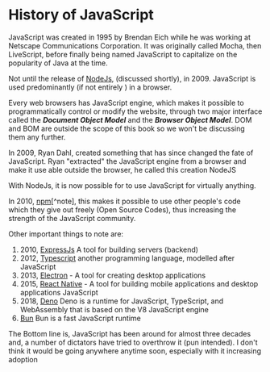 # History of JavaScript

JavaScript was created in 1995 by Brendan Eich while he was working at Netscape
Communications Corporation. It was originally called Mocha, then LiveScript,
before finally being named JavaScript to capitalize on the popularity of Java at
the time.

Not until the release of [NodeJs](https://nodejs.org), (discussed shortly),
in 2009. JavaScript is used predominantly (if not entirely ) in a browser.

Every web browsers has JavaScript engine, which makes it possible to
programmatically control or modify the website, through two major interface
called the _**Document Object Model**_ and the _**Browser Object Model**_. DOM
and BOM are outside the scope of this book so we won't be discussing them any
further.

In 2009, Ryan Dahl, created something that has since changed the fate of
JavaScript. Ryan "extracted" the JavaScript engine from a browser and make it
use able outside the browser, he called this creation NodeJS

With NodeJs, it is now possible for to use JavaScript for virtually anything.

In 2010, [npm](https://npmjs.org)[^note], this makes it possible to use other
people's code which they give out freely (Open Source Codes), thus increasing
the strength of the JavaScript community.

Other important things to note are:

1. 2010, [ExpressJs](https://expressjs.com/) A tool for building servers
   (backend)
2. 2012, [Typescript](https://www.typescriptlang.org/) another programming
   language, modelled after JavaScript
3. 2013, [Electron](https://www.electronjs.org/) - A tool for creating desktop
   applications
4. 2015, [React Native](https://reactnative.dev/) - A tool for building mobile
   applications and desktop applications JavaScript
5. 2018, [Deno](deno.land) Deno is a runtime for JavaScript, TypeScript, and
   WebAssembly that is based on the V8 JavaScript engine
6. [Bun](https://bun.sh/) Bun is a fast JavaScript runtime

The Bottom line is, JavaScript has been around for almost three decades and, a
number of dictators have tried to overthrow it (pun intended). I don't think it
would be going anywhere anytime soon, especially with it increasing adoption
